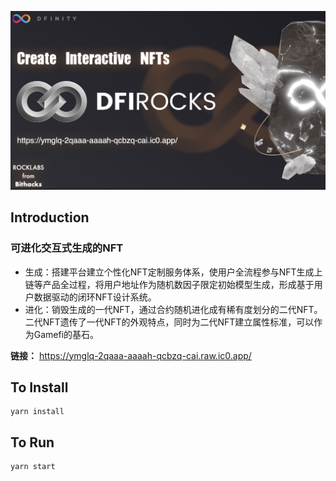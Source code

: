 ![Image text](https://raw.githubusercontent.com/CodeAunt/dfirocks_pre/master/img/IMG11299.png)

## Introduction 
### 可进化交互式生成的NFT
 - 生成：搭建平台建立个性化NFT定制服务体系，使用户全流程参与NFT生成上链等产品全过程，将用户地址作为随机数因子限定初始模型生成，形成基于用户数据驱动的闭环NFT设计系统。
 - 进化：销毁生成的一代NFT，通过合约随机进化成有稀有度划分的二代NFT。二代NFT遗传了一代NFT的外观特点，同时为二代NFT建立属性标准，可以作为Gamefi的基石。

**链接：** https://ymglq-2qaaa-aaaah-qcbzq-cai.raw.ic0.app/

## To Install
```
yarn install 
```
## To Run
```
yarn start 
```